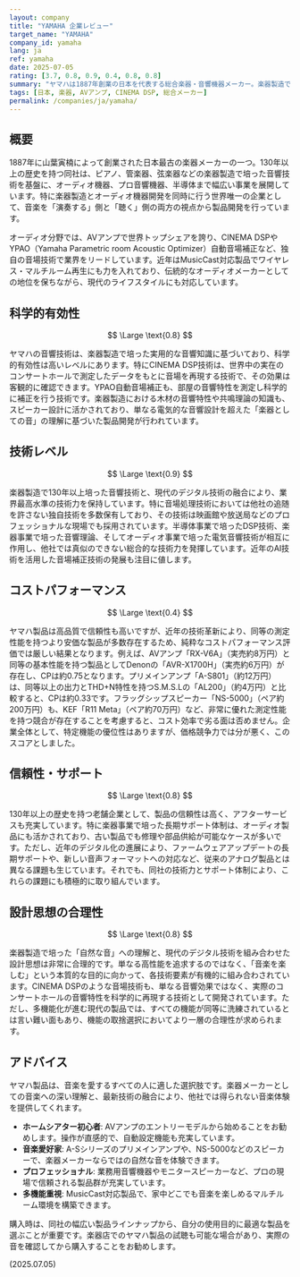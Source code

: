 ```yaml
---
layout: company
title: "YAMAHA 企業レビュー"
target_name: "YAMAHA"
company_id: yamaha
lang: ja
ref: yamaha
date: 2025-07-05
rating: [3.7, 0.8, 0.9, 0.4, 0.8, 0.8]
summary: "ヤマハは1887年創業の日本を代表する総合楽器・音響機器メーカー。楽器製造で培った音響技術を基盤に、オーディオ機器からプロ音響まで幅広く展開し、独自の音場技術で業界をリードしています。性能や信頼性は高い一方、近年の高性能・低価格な製品と比較するとコストパフォーマンスの点では厳しい評価になります。しかし、楽器とオーディオの両方を手がける唯一無二の企業として、音楽を深く愛するユーザーにとって魅力的な選択肢であり続けています。"
tags: [日本, 楽器, AVアンプ, CINEMA DSP, 総合メーカー]
permalink: /companies/ja/yamaha/
---
```


## 概要

1887年に山葉寅楠によって創業された日本最古の楽器メーカーの一つ。130年以上の歴史を持つ同社は、ピアノ、管楽器、弦楽器などの楽器製造で培った音響技術を基盤に、オーディオ機器、プロ音響機器、半導体まで幅広い事業を展開しています。特に楽器製造とオーディオ機器開発を同時に行う世界唯一の企業として、音楽を「演奏する」側と「聴く」側の両方の視点から製品開発を行っています。

オーディオ分野では、AVアンプで世界トップシェアを誇り、CINEMA DSPやYPAO（Yamaha Parametric room Acoustic Optimizer）自動音場補正など、独自の音場技術で業界をリードしています。近年はMusicCast対応製品でワイヤレス・マルチルーム再生にも力を入れており、伝統的なオーディオメーカーとしての地位を保ちながら、現代のライフスタイルにも対応しています。

## 科学的有効性

$$ \Large \text{0.8} $$

ヤマハの音響技術は、楽器製造で培った実用的な音響知識に基づいており、科学的有効性は高いレベルにあります。特にCINEMA DSP技術は、世界中の実在のコンサートホールで測定したデータをもとに音場を再現する技術で、その効果は客観的に確認できます。YPAO自動音場補正も、部屋の音響特性を測定し科学的に補正を行う技術です。楽器製造における木材の音響特性や共鳴理論の知識も、スピーカー設計に活かされており、単なる電気的な音響設計を超えた「楽器としての音」の理解に基づいた製品開発が行われています。

## 技術レベル

$$ \Large \text{0.9} $$

楽器製造で130年以上培った音響技術と、現代のデジタル技術の融合により、業界最高水準の技術力を保持しています。特に音場処理技術においては他社の追随を許さない独自技術を多数保有しており、その技術は映画館や放送局などのプロフェッショナルな現場でも採用されています。半導体事業で培ったDSP技術、楽器事業で培った音響理論、そしてオーディオ事業で培った電気音響技術が相互に作用し、他社では真似のできない総合的な技術力を発揮しています。近年のAI技術を活用した音場補正技術の発展も注目に値します。

## コストパフォーマンス

$$ \Large \text{0.4} $$

ヤマハ製品は高品質で信頼性も高いですが、近年の技術革新により、同等の測定性能を持つより安価な製品が多数存在するため、純粋なコストパフォーマンス評価では厳しい結果となります。例えば、AVアンプ「RX-V6A」（実売約8万円）と同等の基本性能を持つ製品としてDenonの「AVR-X1700H」（実売約6万円）が存在し、CPは約0.75となります。プリメインアンプ「A-S801」（約12万円）は、同等以上の出力とTHD+N特性を持つS.M.S.Lの「AL200」（約4万円）と比較すると、CPは約0.33です。フラッグシップスピーカー「NS-5000」（ペア約200万円）も、KEF「R11 Meta」（ペア約70万円）など、非常に優れた測定性能を持つ競合が存在することを考慮すると、コスト効率で劣る面は否めません。企業全体として、特定機能の優位性はありますが、価格競争力では分が悪く、このスコアとしました。

## 信頼性・サポート

$$ \Large \text{0.8} $$

130年以上の歴史を持つ老舗企業として、製品の信頼性は高く、アフターサービスも充実しています。特に楽器事業で培った長期サポート体制は、オーディオ製品にも活かされており、古い製品でも修理や部品供給が可能なケースが多いです。ただし、近年のデジタル化の進展により、ファームウェアアップデートの長期サポートや、新しい音声フォーマットへの対応など、従来のアナログ製品とは異なる課題も生じています。それでも、同社の技術力とサポート体制により、これらの課題にも積極的に取り組んでいます。

## 設計思想の合理性

$$ \Large \text{0.8} $$

楽器製造で培った「自然な音」への理解と、現代のデジタル技術を組み合わせた設計思想は非常に合理的です。単なる高性能を追求するのではなく、「音楽を楽しむ」という本質的な目的に向かって、各技術要素が有機的に組み合わされています。CINEMA DSPのような音場技術も、単なる音響効果ではなく、実際のコンサートホールの音響特性を科学的に再現する技術として開発されています。ただし、多機能化が進む現代の製品では、すべての機能が同等に洗練されているとは言い難い面もあり、機能の取捨選択においてより一層の合理性が求められます。

## アドバイス

ヤマハ製品は、音楽を愛するすべての人に適した選択肢です。楽器メーカーとしての音楽への深い理解と、最新技術の融合により、他社では得られない音楽体験を提供してくれます。

- **ホームシアター初心者**: AVアンプのエントリーモデルから始めることをお勧めします。操作が直感的で、自動設定機能も充実しています。
- **音楽愛好家**: A-Sシリーズのプリメインアンプや、NS-5000などのスピーカーで、楽器メーカーならではの自然な音を体験できます。
- **プロフェッショナル**: 業務用音響機器やモニタースピーカーなど、プロの現場で信頼される製品群が充実しています。
- **多機能重視**: MusicCast対応製品で、家中どこでも音楽を楽しめるマルチルーム環境を構築できます。

購入時は、同社の幅広い製品ラインナップから、自分の使用目的に最適な製品を選ぶことが重要です。楽器店でのヤマハ製品の試聴も可能な場合があり、実際の音を確認してから購入することをお勧めします。

(2025.07.05)
